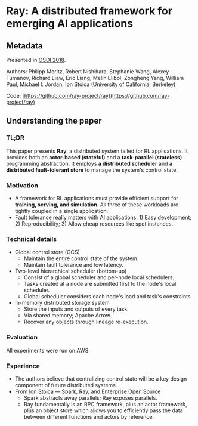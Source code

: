 # Ray: A distributed framework for emerging AI applications

## Metadata

Presented in [OSDI 2018](https://www.usenix.org/conference/osdi18/presentation/moritz).

Authors: Philipp Moritz, Robert Nishihara, Stephanie Wang, Alexey Tumanov, Richard Liaw, Eric Liang, Melih Elibol, Zongheng Yang, William Paul, Michael I. Jordan, Ion Stoica (University of California, Berkeley)

Code: [https://github.com/ray-project/ray](https://github.com/ray-project/ray)

## Understanding the paper

### TL;DR

This paper presents **Ray**, a distributed system tailed for RL applications. It provides both an **actor-based (stateful)** and a **task-parallel (stateless)** programming abstraction. It employs **a distributed scheduler** and **a distributed fault-tolerant store** to manage the system's control state.

### Motivation

* A framework for RL applications must provide efficient support for **training, serving, and simulation**. All three of these workloads are tightly coupled in a single application.
* Fault tolerance really matters with AI applications. 1) Easy development; 2) Reproducibility; 3) Allow cheap resources like spot instances.

### Technical details

* Global control store (GCS)
  * Maintain the entire control state of the system.
  * Maintain fault tolerance and low latency.
* Two-level hierarchical scheduler (bottom-up)
  * Consist of a global scheduler and per-node local schedulers.
  * Tasks created at a node are submitted first to the node's local scheduler.
  * Global scheduler considers each node's load and task's constraints.
* In-memory distributed storage system
  * Store the inputs and outputs of every task.
  * Via shared memory; Apache Arrow.
  * Recover any objects through lineage re-execution.

### Evaluation

All experiments were run on AWS.

### Experience

* The authors believe that centralizing control state will be a key design component of future distributed systems.
* From [Ion Stoica — Spark, Ray, and Enterprise Open Source](https://wandb.ai/wandb\_fc/gradient-dissent/reports/Ion-Stoica-Spark-Ray-and-Enterprise-Open-Source--VmlldzoxNDEyMzY0)
  * Spark abstracts away parallels; Ray exposes parallels.
  * Ray fundamentally is an RPC framework, plus an actor framework, plus an object store which allows you to efficiently pass the data between different functions and actors by reference.
